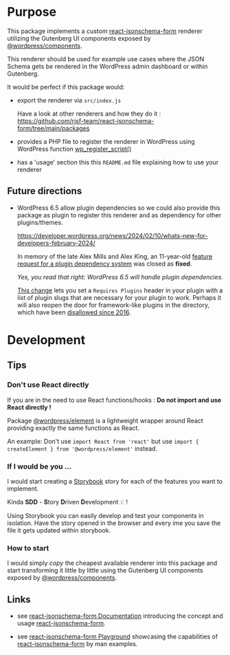 # Purpose

This package implements a custom [react-jsonschema-form](https://github.com/rjsf-team/react-jsonschema-form) renderer utilizing the Gutenberg UI components exposed by [@wordpress/components](https://developer.wordpress.org/block-editor/reference-guides/packages/packages-components/).

This renderer should be used for example use cases where the JSON Schema gets be rendered in the WordPress admin dashboard or within Gutenberg.

It would be perfect if this package would: 

- export the renderer via `src/index.js`

  Have a look at other renderers and how they do it : https://github.com/rjsf-team/react-jsonschema-form/tree/main/packages

- provides a PHP file to register the renderer in WordPress using WordPress function [wp_register_script()](https://developer.wordpress.org/reference/functions/wp_register_script/)

- has a 'usage' section this this `README.md` file explaining how to use your renderer

## Future directions 

- WordPress 6.5 allow plugin dependencies so we could also provide this package as plugin to register this renderer and as dependency for other plugins/themes. 

  https://developer.wordpress.org/news/2024/02/10/whats-new-for-developers-february-2024/

  In memory of the late Alex Mills and Alex King, an 11-year-old [feature request for a plugin dependency system](https://core.trac.wordpress.org/ticket/22316) was closed as **fixed**. 

  _Yes, you read that right: WordPress 6.5 will handle plugin dependencies._

  [This change](https://core.trac.wordpress.org/changeset/57545) lets you set a `Requires Plugins` header in your plugin with a list of plugin slugs that are necessary for your plugin to work. Perhaps it will also reopen the door for framework-like plugins in the directory, which have been [disallowed since 2016](https://make.wordpress.org/plugins/2016/03/01/please-do-not-submit-frameworks/).

# Development

## Tips

### Don't use React directly

If you are in the need to use React functions/hooks : **Do not import and use React directly !** 

Package [@wordpress/element](https://developer.wordpress.org/block-editor/reference-guides/packages/packages-element/) is a lightweight wrapper around React providing exactly the same functions as React. 

An example: Don't use `import React from 'react'` but use `import { createElement } from '@wordpress/element'` instead. 

### If I would be you ...

I would start creating a [Storybook](https://storybook.js.org/) story for each of the features you want to implement.

Kinda **SDD** - **S**tory **D**riven **D**evelopment 💡 !

Using Storybook you can easily develop and test your components in isolation. Have the story opened in the browser and every ime you save the file it gets updated within storybook.

### How to start

I would simply *copy* the cheapest available renderer into this package and start transforming it little by little using the Gutenberg UI components exposed by [@wordpress/components](https://developer.wordpress.org/block-editor/reference-guides/packages/packages-components/).

## Links

- see [react-jsonschema-form Documentation](https://rjsf-team.github.io/react-jsonschema-form/docs/) introducing the concept and usage  [react-jsonschema-form](https://github.com/rjsf-team/react-jsonschema-form).

- see [react-jsonschema-form Playground](https://rjsf-team.github.io/react-jsonschema-form/) showcasing the capabilities of [react-jsonschema-form](https://github.com/rjsf-team/react-jsonschema-form) by man examples.